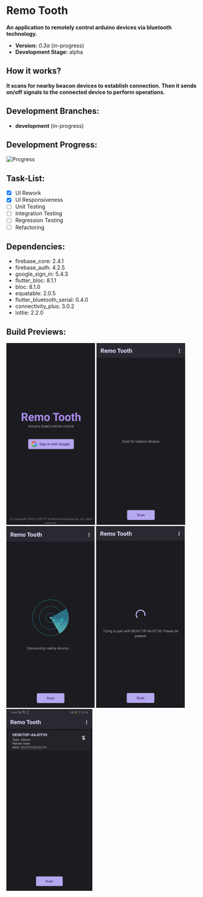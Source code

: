 # Remo Tooth

**An application to remotely control arduino devices via bluetooth technology.**

- **Version:** *0.3a* (in-progress)
- **Development Stage:** alpha


## How it works?

**It scans for nearby beacon devices to establish connection. Then it sends on/off signals to the connected device to perform operations.**

## Development Branches:
- **development** (in-progress)

## Development Progress:
![Progress](https://progress-bar.dev/80/?title=progress)

## Task-List:
- [x] UI Rework
- [x] UI Responsiveness 
- [ ] Unit Testing
- [ ] Integration Testing
- [ ] Regression Testing
- [ ] Refactoring

## Dependencies:
- firebase_core: 2.4.1
- firebase_auth: 4.2.5
- google_sign_in: 5.4.3
- flutter_bloc: 8.1.1
- bloc: 8.1.0
- equatable: 2.0.5
- flutter_bluetooth_serial: 0.4.0
- connectivity_plus: 3.0.2
- lottie: 2.2.0


## Build Previews:
<p float="left">
  <img src="previews/1.jpg" height="480">
  <img src="previews/3.jpg" height="480">
  <img src="previews/2.jpg" height="480">
  <img src="previews/4.jpg" height="480">
  <img src="previews/5.jpg" height="480">
</o>
